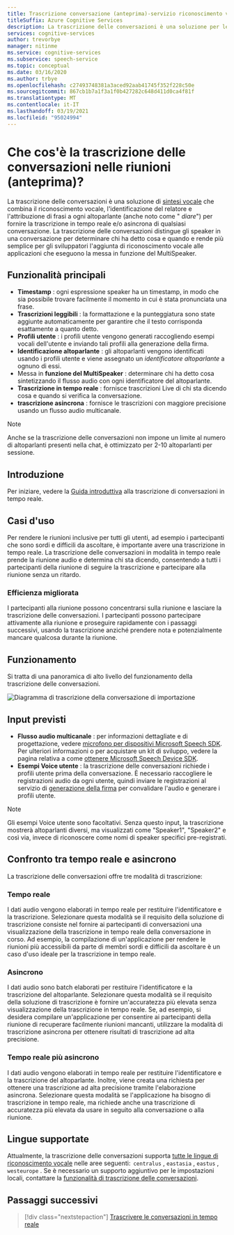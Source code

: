 ```yaml
---
title: Trascrizione conversazione (anteprima)-servizio riconoscimento vocale
titleSuffix: Azure Cognitive Services
description: La trascrizione delle conversazioni è una soluzione per le riunioni, che combina il riconoscimento, l'ID speaker e la diaria per fornire la trascrizione di qualsiasi conversazione.
services: cognitive-services
author: trevorbye
manager: nitinme
ms.service: cognitive-services
ms.subservice: speech-service
ms.topic: conceptual
ms.date: 03/16/2020
ms.author: trbye
ms.openlocfilehash: c27493748381a3aced92aab41745f352f228c50e
ms.sourcegitcommit: 867cb1b7a1f3a1f0b427282c648d411d0ca4f81f
ms.translationtype: MT
ms.contentlocale: it-IT
ms.lasthandoff: 03/19/2021
ms.locfileid: "95024994"
---
```

# <a name="what-is-conversation-transcription-in-meetings-preview"></a>Che cos'è la trascrizione delle conversazioni nelle riunioni (anteprima)?

La trascrizione delle conversazioni è una soluzione di [sintesi vocale](speech-to-text.md) che combina il riconoscimento vocale, l'identificazione del relatore e l'attribuzione di frasi a ogni altoparlante (anche noto come " _diare_") per fornire la trascrizione in tempo reale e/o asincrona di qualsiasi conversazione. La trascrizione delle conversazioni distingue gli speaker in una conversazione per determinare chi ha detto cosa e quando e rende più semplice per gli sviluppatori l'aggiunta di riconoscimento vocale alle applicazioni che eseguono la messa in funzione del MultiSpeaker.

## <a name="key-features"></a>Funzionalità principali

- **Timestamp** : ogni espressione speaker ha un timestamp, in modo che sia possibile trovare facilmente il momento in cui è stata pronunciata una frase.
- **Trascrizioni leggibili** : la formattazione e la punteggiatura sono state aggiunte automaticamente per garantire che il testo corrisponda esattamente a quanto detto.
- **Profili utente** : i profili utente vengono generati raccogliendo esempi vocali dell'utente e inviando tali profili alla generazione della firma.
- **Identificazione altoparlante** : gli altoparlanti vengono identificati usando i profili utente e viene assegnato un _identificatore altoparlante_ a ognuno di essi.
- Messa in **funzione del MultiSpeaker** : determinare chi ha detto cosa sintetizzando il flusso audio con ogni identificatore del altoparlante.
- **Trascrizione in tempo reale** : fornisce trascrizioni Live di chi sta dicendo cosa e quando si verifica la conversazione.
- **trascrizione asincrona** : fornisce le trascrizioni con maggiore precisione usando un flusso audio multicanale.

> [!NOTE]
> Anche se la trascrizione delle conversazioni non impone un limite al numero di altoparlanti presenti nella chat, è ottimizzato per 2-10 altoparlanti per sessione.

## <a name="get-started"></a>Introduzione

Per iniziare, vedere la [Guida introduttiva](how-to-use-conversation-transcription.md) alla trascrizione di conversazioni in tempo reale.

## <a name="use-cases"></a>Casi d'uso

Per rendere le riunioni inclusive per tutti gli utenti, ad esempio i partecipanti che sono sordi e difficili da ascoltare, è importante avere una trascrizione in tempo reale. La trascrizione delle conversazioni in modalità in tempo reale prende la riunione audio e determina chi sta dicendo, consentendo a tutti i partecipanti della riunione di seguire la trascrizione e partecipare alla riunione senza un ritardo.

### <a name="improved-efficiency"></a>Efficienza migliorata

I partecipanti alla riunione possono concentrarsi sulla riunione e lasciare la trascrizione delle conversazioni. I partecipanti possono partecipare attivamente alla riunione e proseguire rapidamente con i passaggi successivi, usando la trascrizione anziché prendere nota e potenzialmente mancare qualcosa durante la riunione.

## <a name="how-it-works"></a>Funzionamento

Si tratta di una panoramica di alto livello del funzionamento della trascrizione delle conversazioni.

![Diagramma di trascrizione della conversazione di importazione](media/scenarios/conversation-transcription-service.png)

## <a name="expected-inputs"></a>Input previsti

- **Flusso audio multicanale** : per informazioni dettagliate e di progettazione, vedere [microfono per dispositivi Microsoft Speech SDK](./speech-devices-sdk-microphone.md). Per ulteriori informazioni o per acquistare un kit di sviluppo, vedere la pagina relativa a come [ottenere Microsoft Speech Device SDK](./get-speech-devices-sdk.md).
- **Esempi Voice utente** : la trascrizione delle conversazioni richiede i profili utente prima della conversazione. È necessario raccogliere le registrazioni audio da ogni utente, quindi inviare le registrazioni al servizio di [generazione della firma](https://aka.ms/cts/signaturegenservice) per convalidare l'audio e generare i profili utente.

> [!NOTE]
> Gli esempi Voice utente sono facoltativi. Senza questo input, la trascrizione mostrerà altoparlanti diversi, ma visualizzati come "Speaker1", "Speaker2" e così via, invece di riconoscere come nomi di speaker specifici pre-registrati.


## <a name="real-time-vs-asynchronous"></a>Confronto tra tempo reale e asincrono

La trascrizione delle conversazioni offre tre modalità di trascrizione:

### <a name="real-time"></a>Tempo reale

I dati audio vengono elaborati in tempo reale per restituire l'identificatore e la trascrizione. Selezionare questa modalità se il requisito della soluzione di trascrizione consiste nel fornire ai partecipanti di conversazioni una visualizzazione della trascrizione in tempo reale della conversazione in corso. Ad esempio, la compilazione di un'applicazione per rendere le riunioni più accessibili da parte di membri sordi e difficili da ascoltare è un caso d'uso ideale per la trascrizione in tempo reale.

### <a name="asynchronous"></a>Asincrono

I dati audio sono batch elaborati per restituire l'identificatore e la trascrizione del altoparlante. Selezionare questa modalità se il requisito della soluzione di trascrizione è fornire un'accuratezza più elevata senza visualizzazione della trascrizione in tempo reale. Se, ad esempio, si desidera compilare un'applicazione per consentire ai partecipanti della riunione di recuperare facilmente riunioni mancanti, utilizzare la modalità di trascrizione asincrona per ottenere risultati di trascrizione ad alta precisione.

### <a name="real-time-plus-asynchronous"></a>Tempo reale più asincrono

I dati audio vengono elaborati in tempo reale per restituire l'identificatore e la trascrizione del altoparlante. Inoltre, viene creata una richiesta per ottenere una trascrizione ad alta precisione tramite l'elaborazione asincrona. Selezionare questa modalità se l'applicazione ha bisogno di trascrizione in tempo reale, ma richiede anche una trascrizione di accuratezza più elevata da usare in seguito alla conversazione o alla riunione.

## <a name="language-support"></a>Lingue supportate

Attualmente, la trascrizione delle conversazioni supporta [tutte le lingue di riconoscimento vocale](language-support.md#speech-to-text) nelle aree seguenti:  `centralus` , `eastasia` , `eastus` , `westeurope` . Se è necessario un supporto aggiuntivo per le impostazioni locali, contattare la [funzionalità di trascrizione delle conversazioni](mailto:CTSFeatureCrew@microsoft.com).

## <a name="next-steps"></a>Passaggi successivi

> [!div class="nextstepaction"]
> [Trascrivere le conversazioni in tempo reale](how-to-use-conversation-transcription.md)